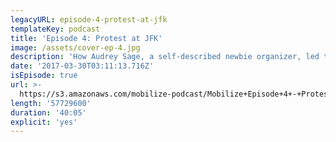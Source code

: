 ```yaml
---
legacyURL: episode-4-protest-at-jfk
templateKey: podcast
title: 'Episode 4: Protest at JFK'
image: /assets/cover-ep-4.jpg
description: 'How Audrey Sage, a self-described newbie organizer, led thousands of protesters to JFK airport.'
date: '2017-03-30T03:11:13.716Z'
isEpisode: true
url: >-
  https://s3.amazonaws.com/mobilize-podcast/Mobilize+Episode+4+-+Protest+at+JFK.mp3
length: '57729600'
duration: '40:05'
explicit: 'yes'
---
```

